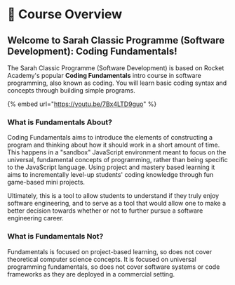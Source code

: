 # 🚀 Course Overview

## Welcome to Sarah Classic Programme (Software Development): Coding Fundamentals!

The Sarah Classic Programme (Software Development) is based on Rocket Academy's popular **Coding Fundamentals** intro course in software programming, also known as coding. You will learn basic coding syntax and concepts through building simple programs. 

{% embed url="https://youtu.be/7Bx4LTD9guo" %}

### What is Fundamentals About?

Coding Fundamentals aims to introduce the elements of constructing a program and thinking about how it should work in a short amount of time. This happens in a "sandbox" JavaScript environment meant to focus on the universal, fundamental concepts of programming, rather than being specific to the JavaScript language. Using project and mastery based learning it aims to incrementally level-up students' coding knowledge through fun game-based mini projects.

Ultimately, this is a tool to allow students to understand if they truly enjoy software engineering, and to serve as a tool that would allow one to make a better decision towards whether or not to further pursue a software engineering career.

### What is Fundamentals Not?

Fundamentals is focused on project-based learning, so does not cover theoretical computer science concepts. It is focused on universal programming fundamentals, so does not cover software systems or code frameworks as they are deployed in a commercial setting.

